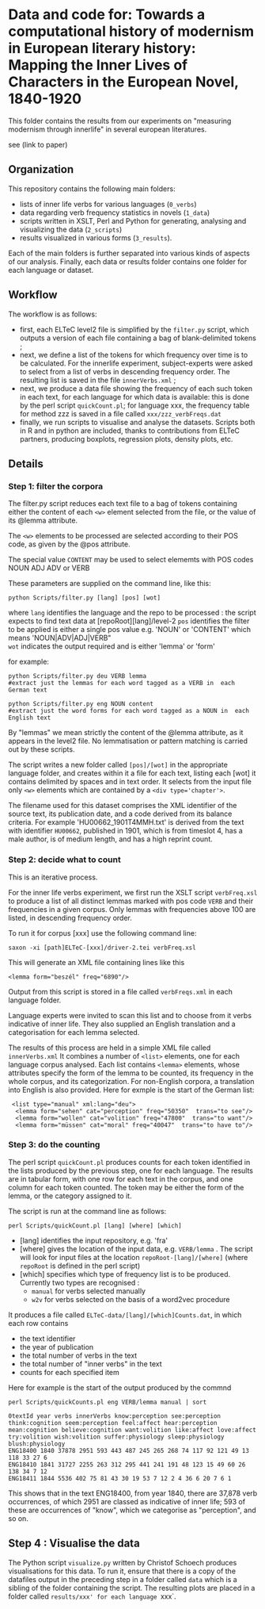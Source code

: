 # Data and code for: Towards a computational history of modernism in European literary history: Mapping the Inner Lives of Characters in the European Novel, 1840-1920

This folder contains the results from our experiments on "measuring modernism through innerlife" in several european literatures. 

see (link to paper)

## Organization

This repository contains the following main folders:

- lists of inner life verbs for various languages (`0_verbs`)
- data regarding verb frequency statistics in novels (`1_data`)
- scripts written in XSLT, Perl and Python for generating, analysing and visualizing the data (`2_scripts`)
- results visualized in various forms (`3_results`). 

Each of the main folders is further separated into various kinds of aspects of our analysis. Finally, each data or results folder contains one folder for each language or dataset. 


## Workflow

The workflow is as follows:

- first, each ELTeC level2 file is simplified by the `filter.py` script, which outputs a version of each file containing a bag of blank-delimited tokens ;
- next, we define a list of the tokens for which frequency over time is to be calculated. For the innerlife experiment, subject-experts were asked to select from a list of verbs in descending frequency order. The resulting list is saved in the file `innerVerbs.xml` ;
- next, we produce a data file showing the frequency of each such token in each text, for each language for which data is available: this is done by the perl script `quickCount.pl`; for language xxx, the frequency table for method zzz is saved in a file called `xxx/zzz_verbFreqs.dat`
- finally, we run scripts to visualise and analyse the datasets. Scripts both in R and in python are included, thanks to contributions from ELTeC partners, producing boxplots, regression plots, density plots, etc.


## Details

### Step 1: filter the corpora

The filter.py script reduces each text file to a bag of tokens containing either the content of each `<w>` element selected from  the file, or the value of its @lemma attribute. 

The `<w>` elements to be processed are selected according to their POS code, as given by the @pos attribute.

The special value `CONTENT` may be used to select <w> elememts with POS codes NOUN ADJ ADV or VERB

These parameters are supplied on the command line, like this:

~~~~
python Scripts/filter.py [lang] [pos] [wot]
~~~~
where
   `lang` identifies the language and the repo to be processed : the script expects to find text data at [repoRoot][lang]/level-2
    `pos` identifies the filter to be applied  is either a single pos value e.g. 'NOUN' or 'CONTENT' which means 'NOUN|ADV|ADJ|VERB"  
    `wot` indicates the output required and is either 'lemma' or 'form'
    
for example:
~~~~
python Scripts/filter.py deu VERB lemma
#extract just the lemmas for each word tagged as a VERB in  each German text

python Scripts/filter.py eng NOUN content
#extract just the word forms for each word tagged as a NOUN in  each English text
~~~~

By "lemmas" we mean strictly the content of the @lemma attribute, as it appears in the level2 file. No lemmatisation or pattern matching is carried out by these scripts.

The script writes a new folder called `[pos]/[wot]` in the appropriate language folder, and creates within it a file for each text, listing each [wot] it contains delimited by spaces and in text order. It selects from the input file only `<w>` elements which are contained by a `<div type='chapter'>`. 

The filename used for this dataset comprises the XML identifier of the source text, its publication date, and  a code derived from its balance criteria. For example 'HU00662_1901T4MMH.txt' is derived from the text with identifier `HU00662`, published in 1901, which is from timeslot 4, has a male author, is of medium length, and has a high reprint count.


### Step 2: decide what to count

This is an iterative process. 

For the inner life verbs experiment, we first run the XSLT script `verbFreq.xsl` to produce a list of all distinct lemmas marked with pos code `VERB` and their frequencies in a given corpus. Only lemmas with frequencies above 100 are listed,  in descending frequency order.  

To run it for corpus [xxx] use the following command line:
~~~~
saxon -xi [path]ELTeC-[xxx]/driver-2.tei verbFreq.xsl
~~~~
This will generate an XML file containing lines like this
~~~
<lemma form="beszél" freq="6890"/>
~~~
Output from this script is stored in a file called `verbFreqs.xml` in each language folder. 

Language experts were invited to scan this list and to choose from it verbs indicative of inner life. They also supplied an English translation and a categorisation for each lemma selected. 

The results of this process are held in a simple XML file called `innerVerbs.xml` It combines a number of `<list>` elements, one for each language corpus analysed. Each list contains `<lemma>` elements, whose attributes specify the form of the lemma to be counted, its frequency in the whole corpus, and its categorization. For non-English corpora, a translation into English is also provided. Here for exmple is the start of the German list:
~~~~
 <list type="manual" xml:lang="deu">
  <lemma form="sehen" cat="perception" freq="50350"  trans="to see"/>
  <lemma form="wollen" cat="volition" freq="47800"  trans="to want"/>
  <lemma form="müssen" cat="moral" freq="40047"  trans="to have to"/>
~~~~

###  Step 3: do the counting

The perl script `quickCount.pl` produces counts for each token identified in the lists produced by the previous step, one for each language. The results are in tabular form, with one row for each text in the corpus, and one column for each token counted. The token may be either the form of the lemma, or the category assigned to it. 

The script is run at the command line as follows:
~~~~
perl Scripts/quickCount.pl [lang] [where] [which]
~~~~

- [lang] identifies the input repository, e.g. 'fra'
- [where] gives the location of the input data, e.g. `VERB/lemma` . The script will look for input files at the location `repoRoot-[lang]/[where]` (where `repoRoot` is defined in the perl script)
- [which] specifies which type of frequency list is to be produced. Currently two types are recognised :
    - `manual` for verbs selected manually
    - `w2v` for verbs selected on the basis of a word2vec procedure 

It produces a file called `ELTeC-data/[lang]/[which]Counts.dat`, in which each row contains 

- the text identifier
- the year of publication
- the total number of verbs in the text
- the total number of "inner verbs" in the text
- counts for each specified item

Here for example is the start of the output produced by the commnd
~~~~
perl Scripts/quickCounts.pl eng VERB/lemma manual | sort

0textId year verbs innerVerbs know:perception see:perception think:cognition seem:perception feel:affect hear:perception mean:cognition believe:cognition want:volition like:affect love:affect try:volition wish:volition suffer:physiology sleep:physiology blush:physiology 
ENG18400 1840 37878 2951 593 443 487 245 265 268 74 117 92 121 49 13 118 33 27 6 
ENG18410 1841 31727 2255 263 312 295 441 241 191 48 123 15 49 60 26 138 34 7 12 
ENG18411 1844 5536 402 75 81 43 30 19 53 7 12 2 4 36 6 20 7 6 1 
~~~~
This shows that in the text ENG18400, from year 1840, there are 37,878 verb occurrences, of which 2951 are classed as indicative of inner life; 593 of these are occurrences of "know", which we categorise as "perception", and so on.
    
## Step 4 : Visualise the data

The Python script `visualize.py` written by Christof Schoech produces visualisations for this data. To run it, ensure that there is a copy of the datafiles output in the preceding step in a folder called `data` which is a sibling of the folder containing the script. The resulting plots are placed in a folder called `results/xxx' for each language `xxx`.

